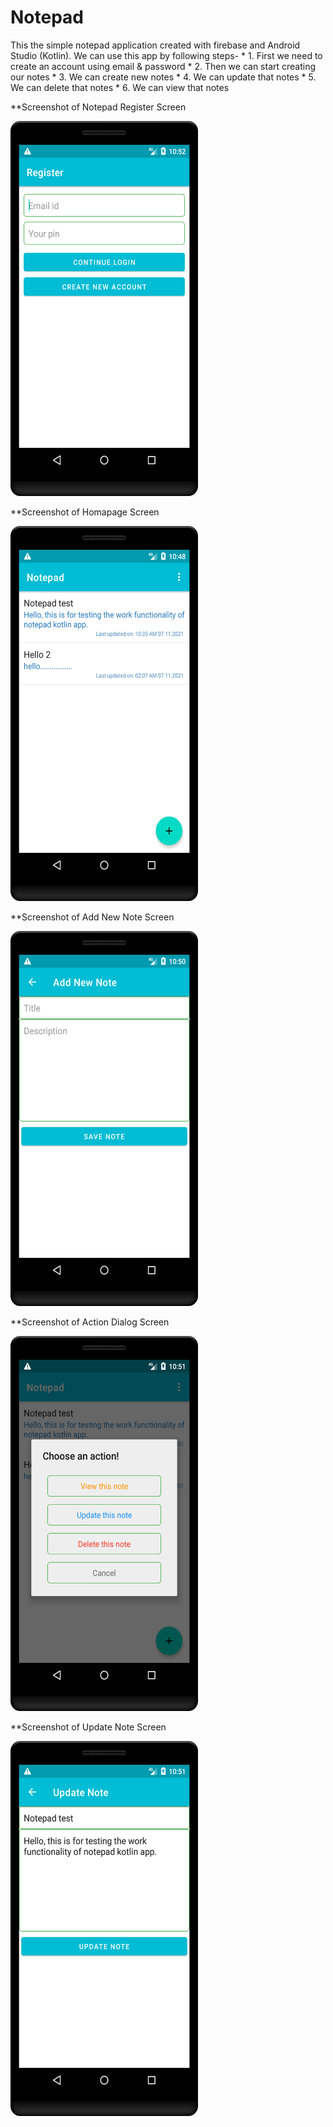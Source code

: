 # Notepad

This the simple notepad application created with firebase and Android Studio (Kotlin). We can use this app by following steps-
    * 1. First we need to create an account using email & password
    * 2. Then we can start creating our notes
    * 3. We can create new notes
    * 4. We can update that notes
    * 5. We can delete that notes
    * 6. We can view that notes

**Screenshot of Notepad Register Screen

<img
     src="https://github.com/ChitranjanKumar78/Notepad/blob/master/app/src/main/res/drawable/Register%20Screen.png"
     width="300" 
     height="600"> 
     
**Screenshot of Homapage Screen

<img
     src="https://github.com/ChitranjanKumar78/Notepad/blob/master/app/src/main/res/drawable/Homepage%20Screen.png"
     width="300" 
     height="600">
     
**Screenshot of Add New Note Screen

<img
     src="https://github.com/ChitranjanKumar78/Notepad/blob/master/app/src/main/res/drawable/Add%20Note%20Screen.png"
     width="300" 
     height="600">

**Screenshot of Action Dialog Screen

<img
     src="https://github.com/ChitranjanKumar78/Notepad/blob/master/app/src/main/res/drawable/Action%20Screen.png"
     width="300" 
     height="600">
     
 **Screenshot of Update Note Screen

<img
     src="https://github.com/ChitranjanKumar78/Notepad/blob/master/app/src/main/res/drawable/Update%20Note%20Screen.png"
     width="300" 
     height="600">
